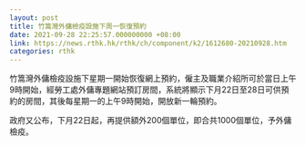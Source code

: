 ```yaml
---
layout: post
title: 竹篙灣外傭檢疫設施下周一恢復預約
date: 2021-09-28 22:25:57.000000000 +08:00
link: https://news.rthk.hk/rthk/ch/component/k2/1612680-20210928.htm
categories: rthk
---
```


竹篙灣外傭檢疫設施下星期一開始恢復網上預約，僱主及職業介紹所可於當日上午9時開始，經勞工處外傭專題網站預訂房間，系統將顯示下月22日至28日可供預約的房間，其後每星期一的上午9時開始，開放新一輪預約。

政府又公布，下月22日起，再提供額外200個單位，即合共1000個單位，予外傭檢疫。
